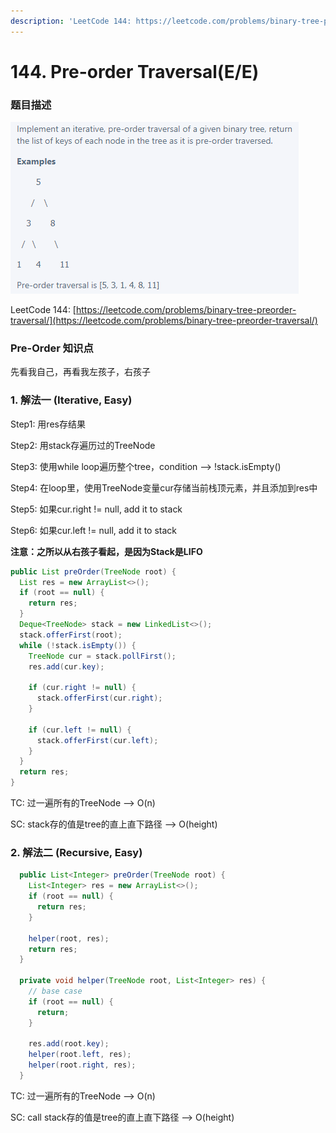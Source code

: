```yaml
---
description: 'LeetCode 144: https://leetcode.com/problems/binary-tree-preorder-traversal/'
---
```


# 144. Pre-order Traversal(E/E)

### 题目描述&#x20;

![](<../../.gitbook/assets/image (36) (1).png>)

LeetCode 144: [https://leetcode.com/problems/binary-tree-preorder-traversal/](https://leetcode.com/problems/binary-tree-preorder-traversal/)

### Pre-Order 知识点

先看我自己，再看我左孩子，右孩子

### 1.  解法一 (Iterative, Easy)

Step1: 用res存结果

Step2: 用stack存遍历过的TreeNode

Step3: 使用while loop遍历整个tree，condition --> !stack.isEmpty()

Step4: 在loop里，使用TreeNode变量cur存储当前栈顶元素，并且添加到res中

Step5: 如果cur.right != null, add it to stack

Step6: 如果cur.left != null, add it to stack

**注意：之所以从右孩子看起，是因为Stack是LIFO**

```java
public List preOrder(TreeNode root) { 
  List res = new ArrayList<>(); 
  if (root == null) { 
    return res; 
  } 
  Deque<TreeNode> stack = new LinkedList<>();
  stack.offerFirst(root);
  while (!stack.isEmpty()) {
    TreeNode cur = stack.pollFirst();
    res.add(cur.key);

    if (cur.right != null) {
      stack.offerFirst(cur.right);
    }

    if (cur.left != null) {
      stack.offerFirst(cur.left);
    }
  }
  return res;
}
```

TC: 过一遍所有的TreeNode --> O(n)

SC: stack存的值是tree的直上直下路径 --> O(height)

### 2. 解法二 (Recursive, Easy)

```java
  public List<Integer> preOrder(TreeNode root) {
    List<Integer> res = new ArrayList<>();
    if (root == null) {
      return res;
    }

    helper(root, res);
    return res;
  }

  private void helper(TreeNode root, List<Integer> res) {
    // base case
    if (root == null) {
      return;
    }

    res.add(root.key);
    helper(root.left, res);
    helper(root.right, res);
  }
```

TC: 过一遍所有的TreeNode --> O(n)

SC: call stack存的值是tree的直上直下路径 --> O(height)

